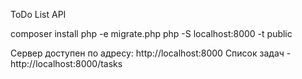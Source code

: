 ToDo List API

composer install
php -e migrate.php
php -S localhost:8000 -t public

Сервер доступен по адресу: http://localhost:8000
Список задач - http://localhost:8000/tasks
